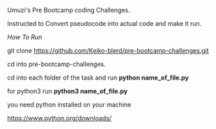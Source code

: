 Umuzi's Pre Bootcamp coding Challenges.

Instructed to Convert pseudocode into actual code and make it run.

*How To Run*

git clone https://github.com/Keiko-blerd/pre-bootcamp-challenges.git

cd into pre-bootcamp-challenges.

cd into each folder of the task and run **python name_of_file.py**

for python3 run **python3 name_of_file.py**

you need python installed on your machine

https://www.python.org/downloads/